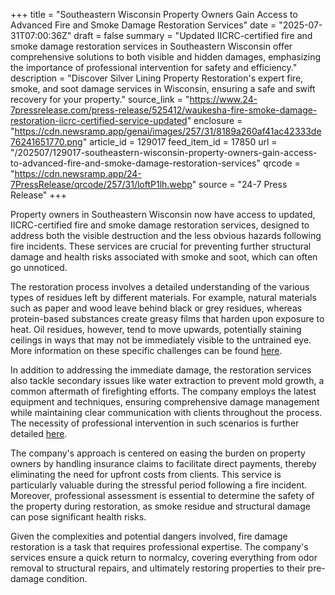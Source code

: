 +++
title = "Southeastern Wisconsin Property Owners Gain Access to Advanced Fire and Smoke Damage Restoration Services"
date = "2025-07-31T07:00:36Z"
draft = false
summary = "Updated IICRC-certified fire and smoke damage restoration services in Southeastern Wisconsin offer comprehensive solutions to both visible and hidden damages, emphasizing the importance of professional intervention for safety and efficiency."
description = "Discover Silver Lining Property Restoration's expert fire, smoke, and soot damage services in Wisconsin, ensuring a safe and swift recovery for your property."
source_link = "https://www.24-7pressrelease.com/press-release/525412/waukesha-fire-smoke-damage-restoration-iicrc-certified-service-updated"
enclosure = "https://cdn.newsramp.app/genai/images/257/31/8189a260af41ac42333de76241651770.png"
article_id = 129017
feed_item_id = 17850
url = "/202507/129017-southeastern-wisconsin-property-owners-gain-access-to-advanced-fire-and-smoke-damage-restoration-services"
qrcode = "https://cdn.newsramp.app/24-7PressRelease/qrcode/257/31/loftP1lh.webp"
source = "24-7 Press Release"
+++

<p>Property owners in Southeastern Wisconsin now have access to updated, IICRC-certified fire and smoke damage restoration services, designed to address both the visible destruction and the less obvious hazards following fire incidents. These services are crucial for preventing further structural damage and health risks associated with smoke and soot, which can often go unnoticed.</p><p>The restoration process involves a detailed understanding of the various types of residues left by different materials. For example, natural materials such as paper and wood leave behind black or grey residues, whereas protein-based substances create greasy films that harden upon exposure to heat. Oil residues, however, tend to move upwards, potentially staining ceilings in ways that may not be immediately visible to the untrained eye. More information on these specific challenges can be found <a href='here' rel='nofollow' target='_blank'>here</a>.</p><p>In addition to addressing the immediate damage, the restoration services also tackle secondary issues like water extraction to prevent mold growth, a common aftermath of firefighting efforts. The company employs the latest equipment and techniques, ensuring comprehensive damage management while maintaining clear communication with clients throughout the process. The necessity of professional intervention in such scenarios is further detailed <a href='here' rel='nofollow' target='_blank'>here</a>.</p><p>The company's approach is centered on easing the burden on property owners by handling insurance claims to facilitate direct payments, thereby eliminating the need for upfront costs from clients. This service is particularly valuable during the stressful period following a fire incident. Moreover, professional assessment is essential to determine the safety of the property during restoration, as smoke residue and structural damage can pose significant health risks.</p><p>Given the complexities and potential dangers involved, fire damage restoration is a task that requires professional expertise. The company's services ensure a quick return to normalcy, covering everything from odor removal to structural repairs, and ultimately restoring properties to their pre-damage condition.</p>